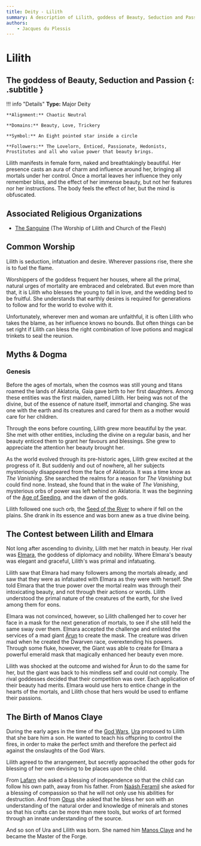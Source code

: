 ```yaml
---
title: Deity - Lilith
summary: A description of Lilith, goddess of Beauty, Seduction and Passion.
authors:
    - Jacques du Plessis
---
```

# Lilith
## The goddess of Beauty, Seduction and Passion {: .subtitle }

!!! info "Details"
    **Type:** Major Deity
    
    **Alignment:** Chaotic Neutral

    **Domains:** Beauty, Love, Trickery

    **Symbol:** An Eight pointed star inside a circle

    **Followers:** The Lovelorn, Enticed, Passionate, Hedonists, Prostitutes and all who value power that beauty brings.

Lilith manifests in female form, naked and breathtakingly beautiful.  Her presence casts an aura of charm and influence around her, bringing all mortals under her control. Once a mortal leaves her influence they only remember bliss, and the effect of her immense beauty, but not her features nor her instructions. The body feels the effect of her, but the mind is obfuscated.

## Associated Religious Organizations
* [The Sanguine](/religion/organizations/sanguine) (The Worship of Lilith and Church of the Flesh)

## Common Worship
Lilith is seduction, infatuation and desire.  Wherever passions rise, there she is to fuel the flame.

Worshippers of the goddess frequent her houses, where all the primal, natural urges of mortality are embraced and celebrated.  But even more than that, it is Lilith who blesses the young to fall in love, and the wedding bed to be fruitful.  She understands that earthly desires is required for generations to follow and for the world to evolve with it.

Unfortunately, wherever men and woman are unfaithful, it is often Lilith who takes the blame, as her influence knows no bounds.  But often things can be set right if Lilith can bless the right combination of love potions and magical trinkets to seal the reunion.

## Myths & Dogma
### Genesis
Before the ages of mortals, when the cosmos was still young and titans roamed the lands of Aklatoria, Gaia gave birth to her first daughters.  Among these entities was the first maiden, named Lilith. Her being was not of the divine, but of the essence of nature itself, immortal and changing.  She was one with the earth and its creatures and cared for them as a mother would care for her children.

Through the eons before counting, Lilith grew more beautiful by the year.  She met with other entities, including the divine on a regular basis, and her beauty enticed them to grant her favours and blessings.  She grew to appreciate the attention her beauty brought her.

As the world evolved through its pre-historic ages, Lilith grew excited at the progress of it. But suddenly and out of nowhere, all her subjects mysteriously disappeared from the face of Aklatoria.  It was a time know as _The Vanishing_. She searched the realms for a reason for _The Vanishing_ but could find none.  Instead, she found that in the wake of _The Vanishing_, mysterious orbs of power was left behind on Aklatoria. It was the beginning of the [Age of Seeding](/history/ages/age_of_seeding), and the dawn of the gods.

Lilith followed one such orb, the [Seed of the River](/history/myths/seeds_of_life#the-seed-of-the-river) to where if fell on the plains.  She drank in its essence and was born anew as a true divine being.

## The Contest between Lilith and Elmara
Not long after ascending to divinity, Lilith met her match in beauty.  Her rival was [Elmara](/religion/deities/elmara), the goddess of diplomacy and nobility.  Where Elmara's beauty was elegant and graceful, Lilith's was primal and infatuating.

Lilith saw that Elmara had many followers among the mortals already, and saw that they were as infatuated with Elmara as they were with herself.  She told Elmara that the true power over the mortal realm was through their intoxicating beauty, and not through their actions or words.  Lilith understood the primal nature of the creatures of the earth, for she lived among them for eons.

Elmara was not convinced, however, so Lilith challenged her to cover her face in a mask for the next generation of mortals, to see if she still held the same sway over them.  Elmara accepted the challenge and enlisted the services of a mad giant [Ärun](/history/myths/creation_dwarves) to create the mask. The creature was driven mad when he created the Dwarven race, overextending his powers.  Through some fluke, however, the Giant was able to create for Elmara a powerful emerald mask that magically enhanced her beauty even more.

Lilith was shocked at the outcome and wished for Ärun to do the same for her, but the giant was back to his mindless self and could not comply. The rival goddesses decided that their competition was over.  Each application of their beauty had merits.  Elmara would use hers to entice change in the hearts of the mortals, and Lilith chose that hers would be used to enflame their passions.

## The Birth of Manos Claye
During the early ages in the time of the [God Wars](/history/ages/times_of_turmoil#the-god-ears), [Ura](/religion/deities/ura) proposed to Lilith that she bare him a son.  He wanted to teach his offspring to control the fires, in order to make the perfect smith and therefore the perfect aid against the onslaughts of the God Wars.

Lilith agreed to the arrangement, but secretly approached the other gods for blessing of her own devising to be places upon the child.

From [Lafarn](/religion/deities/lafarn) she asked a blessing of independence so that the child can follow his own path, away from his father. From [Naásh Feramil](/religion/deities/naash_feramil)  she asked for a blessing of compassion so that he will not only use his abilities for destruction.  And from [Opus](/religion/deities/opus) she asked that he bless her son with an understanding of the natural order and knowledge of minerals and stones so that his crafts can be more than mere tools, but works of art formed through an innate understanding of the source.

And so son of Ura and Lilith was born.  She named him [Manos Claye](/religion/deities/manos_claye) and he became the Master of the Forge.